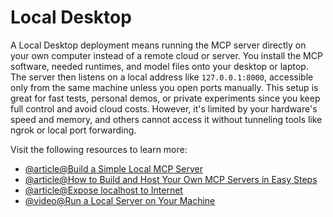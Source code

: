 # Local Desktop

A Local Desktop deployment means running the MCP server directly on your own computer instead of a remote cloud or server. You install the MCP software, needed runtimes, and model files onto your desktop or laptop. The server then listens on a local address like `127.0.0.1:8000`, accessible only from the same machine unless you open ports manually. This setup is great for fast tests, personal demos, or private experiments since you keep full control and avoid cloud costs. However, it's limited by your hardware's speed and memory, and others cannot access it without tunneling tools like ngrok or local port forwarding.

Visit the following resources to learn more:

- [@article@Build a Simple Local MCP Server](https://blog.stackademic.com/build-simple-local-mcp-server-5434d19572a4)
- [@article@How to Build and Host Your Own MCP Servers in Easy Steps](https://collabnix.com/how-to-build-and-host-your-own-mcp-servers-in-easy-steps/)
- [@article@Expose localhost to Internet](https://ngrok.com/docs)  
- [@video@Run a Local Server on Your Machine](https://www.youtube.com/watch?v=ldGl6L4Vktk)  
